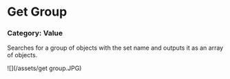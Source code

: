 # Get Group

### Category: Value

Searches for a group of objects with the set name and outputs it as an array of objects.

![](/assets/get group.JPG)



